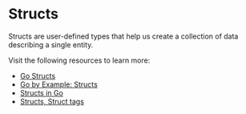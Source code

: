# Structs

Structs are user-defined types that help us create a collection of data describing a single entity.

Visit the following resources to learn more:

- [Go Structs](https://go.dev/tour/moretypes/2)
- [Go by Example: Structs](https://gobyexample.com/structs)
- [Structs in Go](https://www.youtube.com/watch?v=NMTN543WVQY)
- [Structs, Struct tags](https://www.youtube.com/watch?v=0m6ifd9n_cy&list=ploilbko9rg3skrcj37kn5zj803hhiurk6&index=13)